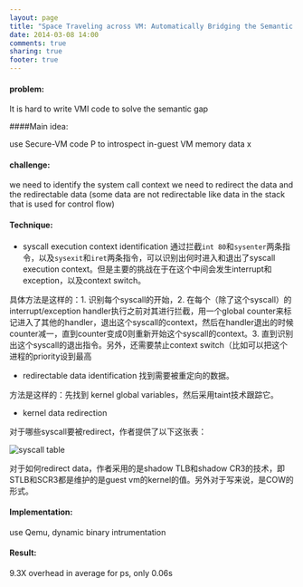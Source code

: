 ```yaml
---
layout: page
title: "Space Traveling across VM: Automatically Bridging the Semantic Gap in Virtual Machine Introspection via Online Kernel Data Redirection"
date: 2014-03-08 14:00
comments: true
sharing: true
footer: true
---
```


#### problem: 

It is hard to write VMI code to solve the semantic gap

####Main idea: 

use Secure-VM code P to introspect in-guest VM memory data x

#### challenge: 

we need to identify the system call context we need to redirect the data and the redirectable data (some data are not redirectable like data in the stack that is used for control flow)

#### Technique: 

* syscall execution context identification
通过拦截`int 80`和`sysenter`两条指令，以及`sysexit`和`iret`两条指令，可以识别出何时进入和退出了syscall execution context。但是主要的挑战在于在这个中间会发生interrupt和exception，以及context switch。

具体方法是这样的：1. 识别每个syscall的开始，2. 在每个（除了这个syscall）的interrupt/exception handler执行之前对其进行拦截，用一个global counter来标记进入了其他的handler，退出这个syscall的context，然后在handler退出的时候counter减一，直到counter变成0则重新开始这个syscall的context。3. 直到识别出这个syscall的退出指令。另外，还需要禁止context switch（比如可以把这个进程的priority设到最高

* redirectable data identification
找到需要被重定向的数据。

方法是这样的：先找到 kernel global variables，然后采用taint技术跟踪它。

* kernel data redirection

对于哪些syscall要被redirect，作者提供了以下这张表：

![syscall table](http://ytliu.info/images/oakland2012lin.png "redirect syscall table")

对于如何redirect data，作者采用的是shadow TLB和shadow CR3的技术，即STLB和SCR3都是维护的是guest vm的kernel的值。另外对于写来说，是COW的形式。

#### Implementation:

use Qemu, dynamic binary intrumentation

#### Result:
9.3X overhead in average
for ps, only 0.06s
